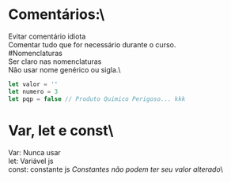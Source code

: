 # Comentários:\
Evitar comentário idiota\
Comentar tudo que for necessário durante o curso.\
#Nomenclaturas\
Ser claro nas nomenclaturas\
Não usar nome genérico ou sigla.\
```javascript 
let valor = ''
let numero = 3
let pqp = false // Produto Quimico Perigoso... kkk
```
# Var, let e const\
Var: Nunca usar\
let: Variável js\
const: constante js *Constantes não podem ter seu valor alterado*\

